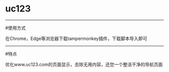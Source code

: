 # uc123

***

#使用方式

在Chrome，Edge等浏览器下载tampermonkey插件，下载脚本导入即可

***

#特点

优化www.uc123.com的页面显示，去除无用内容，还您一个整洁干净的导航页面
